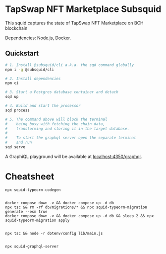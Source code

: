 # TapSwap NFT Marketplace Subsquid

This squid captures the state of TapSwap NFT Marketplace on BCH blockchain

Dependencies: Node.js, Docker.

## Quickstart

```bash
# 1. Install @subsquid/cli a.k.a. the sqd command globally
npm i -g @subsquid/cli

# 2. Install dependencies
npm ci

# 3. Start a Postgres database container and detach
sqd up

# 4. Build and start the processor
sqd process

# 5. The command above will block the terminal
#    being busy with fetching the chain data, 
#    transforming and storing it in the target database.
#
#    To start the graphql server open the separate terminal
#    and run
sqd serve
```
A GraphiQL playground will be available at [localhost:4350/graphql](http://localhost:4350/graphql).

# Cheatsheet

```
npx squid-typeorm-codegen


docker compose down -v && docker compose up -d db
npx tsc && rm -rf db/migrations/* && npx squid-typeorm-migration generate --esm true
docker compose down -v && docker compose up -d db && sleep 2 && npx squid-typeorm-migration apply


npx tsc && node -r dotenv/config lib/main.js


npx squid-graphql-server
```
